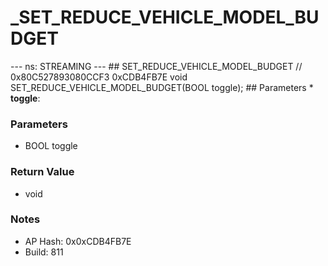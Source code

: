 # _SET_REDUCE_VEHICLE_MODEL_BUDGET

--- ns: STREAMING --- ## SET_REDUCE_VEHICLE_MODEL_BUDGET  // 0x80C527893080CCF3 0xCDB4FB7E void SET_REDUCE_VEHICLE_MODEL_BUDGET(BOOL toggle);   ## Parameters * **toggle**:

### Parameters
* BOOL toggle

### Return Value
* void

### Notes
* AP Hash: 0x0xCDB4FB7E
* Build: 811

